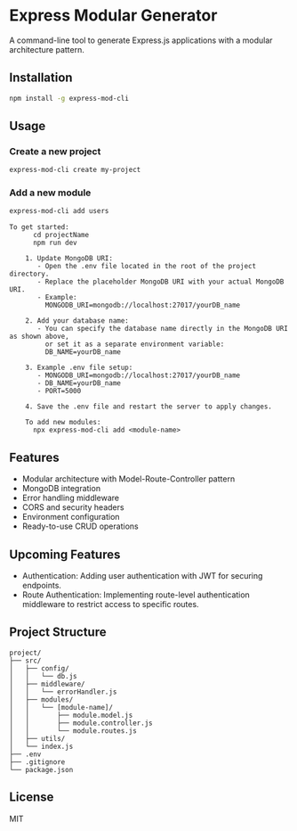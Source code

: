 # Express Modular Generator

A command-line tool to generate Express.js applications with a modular architecture pattern.

## Installation

```bash
npm install -g express-mod-cli
```

## Usage

### Create a new project

```bash
express-mod-cli create my-project
```

### Add a new module

```bash
express-mod-cli add users
```

```
To get started:
      cd projectName
      npm run dev

    1. Update MongoDB URI:
       - Open the .env file located in the root of the project directory.
       - Replace the placeholder MongoDB URI with your actual MongoDB URI.
       - Example:
         MONGODB_URI=mongodb://localhost:27017/yourDB_name

    2. Add your database name:
       - You can specify the database name directly in the MongoDB URI as shown above,
         or set it as a separate environment variable:
         DB_NAME=yourDB_name

    3. Example .env file setup:
       - MONGODB_URI=mongodb://localhost:27017/yourDB_name
       - DB_NAME=yourDB_name
       - PORT=5000

    4. Save the .env file and restart the server to apply changes.

    To add new modules:
      npx express-mod-cli add <module-name>
```

## Features

- Modular architecture with Model-Route-Controller pattern
- MongoDB integration
- Error handling middleware
- CORS and security headers
- Environment configuration
- Ready-to-use CRUD operations

## Upcoming Features

- Authentication: Adding user authentication with JWT for securing endpoints.
- Route Authentication: Implementing route-level authentication middleware to restrict access to specific routes.

## Project Structure

```
project/
├── src/
│   ├── config/
│   │   └── db.js
│   ├── middleware/
│   │   └── errorHandler.js
│   ├── modules/
│   │   └── [module-name]/
│   │       ├── module.model.js
│   │       ├── module.controller.js
│   │       └── module.routes.js
│   ├── utils/
│   └── index.js
├── .env
├── .gitignore
└── package.json
```

## License

MIT
